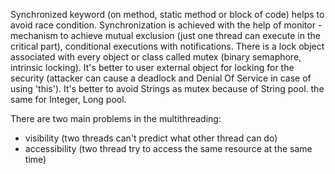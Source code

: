 Synchronized keyword (on method, static method or block of code) helps to avoid race condition.
Synchronization is achieved with the help of monitor - mechanism to achieve mutual exclusion (just 
one thread can execute in the critical part), conditional executions with notifications.
There is a lock object associated with every object or class called mutex (binary semaphore, intrinsic locking).
It's better to user external object for locking  for the security (attacker can cause a deadlock and Denial Of
Service in case of using 'this').
It's better to avoid Strings as mutex because of String pool. the same for Integer, Long pool.

There are two main problems in the multithreading:
- visibility (two threads can't predict what other thread can do)
- accessibility (two thread try to access the same resource at the same time)